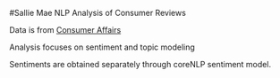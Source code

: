 #Sallie Mae NLP Analysis of Consumer Reviews

Data is from [Consumer Affairs](https://www.consumeraffairs.com/finance/sallie_mae.html)

Analysis focuses on sentiment and topic modeling

Sentiments are obtained separately through coreNLP sentiment model.